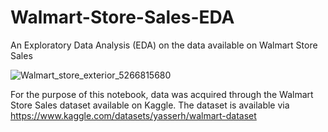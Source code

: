 # Walmart-Store-Sales-EDA
An Exploratory Data Analysis (EDA) on the data available on Walmart Store Sales

![Walmart_store_exterior_5266815680](https://user-images.githubusercontent.com/94780450/172018506-d0fded28-a4d7-4cc7-8798-dd1af9b0a6ef.jpg)

For the purpose of this notebook, data was acquired through the Walmart Store Sales dataset available on Kaggle. The dataset is available via
https://www.kaggle.com/datasets/yasserh/walmart-dataset
